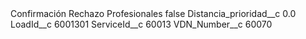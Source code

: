 <?xml version="1.0" encoding="UTF-8"?>
<CustomMetadata xmlns="http://soap.sforce.com/2006/04/metadata" xmlns:xsi="http://www.w3.org/2001/XMLSchema-instance" xmlns:xsd="http://www.w3.org/2001/XMLSchema">
    <label>Confirmación Rechazo Profesionales</label>
    <protected>false</protected>
    <values>
        <field>Distancia_prioridad__c</field>
        <value xsi:type="xsd:double">0.0</value>
    </values>
    <values>
        <field>LoadId__c</field>
        <value xsi:type="xsd:string">6001301</value>
    </values>
    <values>
        <field>ServiceId__c</field>
        <value xsi:type="xsd:string">60013</value>
    </values>
    <values>
        <field>VDN_Number__c</field>
        <value xsi:type="xsd:string">60070</value>
    </values>
</CustomMetadata>
